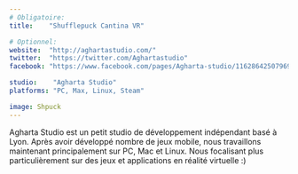 ```yaml
---
# Obligatoire:
title:    "Shufflepuck Cantina VR"

# Optionnel:
website:  "http://aghartastudio.com/"
twitter:  "https://twitter.com/Aghartastudio"
facebook: "https://www.facebook.com/pages/Agharta-studio/116286425079692"

studio:    "Agharta Studio"
platforms: "PC, Max, Linux, Steam"

image: Shpuck
---
```


Agharta Studio est un petit studio de développement indépendant basé à Lyon. Après avoir développé nombre de jeux mobile, nous travaillons maintenant principalement sur PC, Mac et Linux. Nous focalisant plus particulièrement sur des jeux et applications en réalité virtuelle :)
